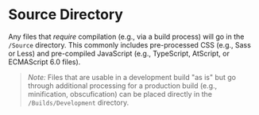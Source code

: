 # Source Directory

Any files that *require* compilation (e.g., via a build process) will go in the `/Source` directory. This commonly includes pre-processed CSS (e.g., Sass or Less) and pre-compiled JavaScript (e.g., TypeScript, AtScript, or ECMAScript 6.0 files).

> *Note:* Files that are usable in a development build "as is" but go through additional processing for a production build (e.g., minification, obscufication) can be placed directly in the `/Builds/Development` directory.
